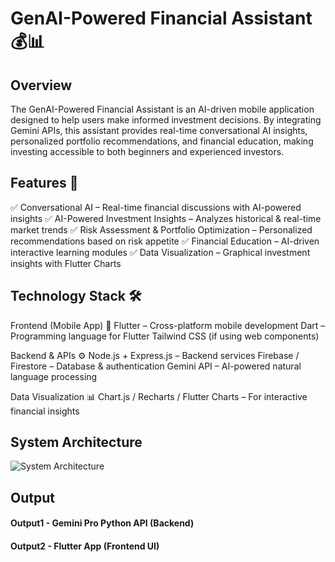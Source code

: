 # GenAI-Powered Financial Assistant 💰📊

## Overview
<!--Detailed Description about the project-->
The GenAI-Powered Financial Assistant is an AI-driven mobile application designed to help users make informed investment decisions. By integrating Gemini APIs, this assistant provides real-time conversational AI insights, personalized portfolio recommendations, and financial education, making investing accessible to both beginners and experienced investors.

## Features 🚀
<!--List the features of the project as shown below-->
✅ Conversational AI – Real-time financial discussions with AI-powered insights
✅ AI-Powered Investment Insights – Analyzes historical & real-time market trends
✅ Risk Assessment & Portfolio Optimization – Personalized recommendations based on risk appetite
✅ Financial Education – AI-driven interactive learning modules
✅ Data Visualization – Graphical investment insights with Flutter Charts

## Technology Stack 🛠
<!--List the requirements of the project as shown below-->
Frontend (Mobile App) 📱
Flutter – Cross-platform mobile development
Dart – Programming language for Flutter
Tailwind CSS (if using web components)

Backend & APIs ⚙️
Node.js + Express.js – Backend services
Firebase / Firestore – Database & authentication
Gemini API – AI-powered natural language processing

Data Visualization 📊
Chart.js / Recharts / Flutter Charts – For interactive financial insights

## System Architecture
<!--Embed the system architecture diagram as shown below-->
![System Architecture](https://github.com/user-attachments/assets/b7331af0-72fb-4c48-afa2-3847ebd904e3)

## Output

<!--Embed the Output picture at respective places as shown below as shown below-->
#### Output1 -  Gemini Pro Python API (Backend)


#### Output2 -  Flutter App (Frontend UI)






